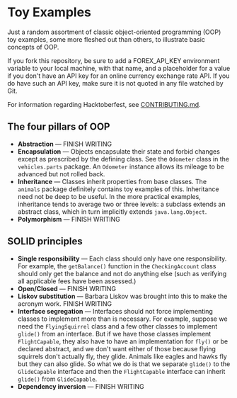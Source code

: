 # Toy Examples

Just a random assortment of classic object-oriented programming (OOP) toy 
examples, some more fleshed out than others, to illustrate basic concepts of 
OOP.

If you fork this repository, be sure to add a FOREX_API_KEY environment variable 
to your local machine, with that name, and a placeholder for a value if you 
don't have an API key for an online currency exchange rate API. If you do have 
such an API key, make sure it is not quoted in any file watched by Git.

For information regarding Hacktoberfest, see [CONTRIBUTING.md](CONTRIBUTING.md).

## The four pillars of OOP

* **Abstraction** &mdash; FINISH WRITING
* **Encapsulation** &mdash; Objects encapsulate their state and forbid changes 
except as prescribed by the defining class. See the `Odometer` class in the 
`vehicles.parts` package. An `Odometer` instance allows its mileage to be 
advanced but not rolled back.
* **Inheritance** &mdash; Classes inherit properties from base classes. The 
`animals` package definitely contains toy examples of this. Inheritance need not 
be deep to be useful. In the more practical examples, inheritance tends to 
average two or three levels: a subclass extends an abstract class, which in turn 
implicitly extends `java.lang.Object`.
* **Polymorphism** &mdash; FINISH WRITING

## SOLID principles

* **Single responsibility** &mdash; Each class should only have one 
responsibility. For example, the `getBalance()` function in the 
`CheckingAccount` class should only get the balance and not do anything else 
(such as verifying all applicable fees have been assessed.)
* **Open/Closed** &mdash; FINISH WRITING
* **Liskov substitution** &mdash; Barbara Liskov was brought into this to make 
the acronym work. FINISH WRITING
* **Interface segregation** &mdash; Interfaces should not force implementing 
classes to implement more than is necessary. For example, suppose we need the 
`FlyingSquirrel` class and a few other classes to implement `glide()` from an 
interface. But if we have those classes implement `FlightCapable`, they also 
have to have an implementation for `fly()` or be declared abstract, and we don't 
want either of those because flying squirrels don't actually fly, they glide. 
Animals like eagles and hawks fly but they can also glide. So what we do is that 
we separate `glide()` to the `GlideCapable` interface and then the 
`FlightCapable` interface can inherit `glide()` from `GlideCapable`.
* **Dependency inversion** &mdash; FINISH WRITING












